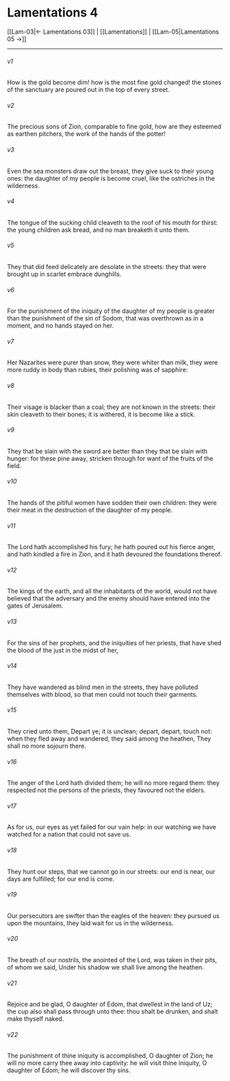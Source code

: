 # Lamentations 4

[[Lam-03|← Lamentations 03]] | [[Lamentations]] | [[Lam-05|Lamentations 05 →]]
***

###### v1
How is the gold become dim! how is the most fine gold changed! the stones of the sanctuary are poured out in the top of every street.
###### v2
The precious sons of Zion, comparable to fine gold, how are they esteemed as earthen pitchers, the work of the hands of the potter!
###### v3
Even the sea monsters draw out the breast, they give suck to their young ones: the daughter of my people is become cruel, like the ostriches in the wilderness.
###### v4
The tongue of the sucking child cleaveth to the roof of his mouth for thirst: the young children ask bread, and no man breaketh it unto them.
###### v5
They that did feed delicately are desolate in the streets: they that were brought up in scarlet embrace dunghills.
###### v6
For the punishment of the iniquity of the daughter of my people is greater than the punishment of the sin of Sodom, that was overthrown as in a moment, and no hands stayed on her.
###### v7
Her Nazarites were purer than snow, they were whiter than milk, they were more ruddy in body than rubies, their polishing was of sapphire:
###### v8
Their visage is blacker than a coal; they are not known in the streets: their skin cleaveth to their bones; it is withered, it is become like a stick.
###### v9
They that be slain with the sword are better than they that be slain with hunger: for these pine away, stricken through for want of the fruits of the field.
###### v10
The hands of the pitiful women have sodden their own children: they were their meat in the destruction of the daughter of my people.
###### v11
The Lord hath accomplished his fury; he hath poured out his fierce anger, and hath kindled a fire in Zion, and it hath devoured the foundations thereof.
###### v12
The kings of the earth, and all the inhabitants of the world, would not have believed that the adversary and the enemy should have entered into the gates of Jerusalem.
###### v13
For the sins of her prophets, and the iniquities of her priests, that have shed the blood of the just in the midst of her,
###### v14
They have wandered as blind men in the streets, they have polluted themselves with blood, so that men could not touch their garments.
###### v15
They cried unto them, Depart ye; it is unclean; depart, depart, touch not: when they fled away and wandered, they said among the heathen, They shall no more sojourn there.
###### v16
The anger of the Lord hath divided them; he will no more regard them: they respected not the persons of the priests, they favoured not the elders.
###### v17
As for us, our eyes as yet failed for our vain help: in our watching we have watched for a nation that could not save us.
###### v18
They hunt our steps, that we cannot go in our streets: our end is near, our days are fulfilled; for our end is come.
###### v19
Our persecutors are swifter than the eagles of the heaven: they pursued us upon the mountains, they laid wait for us in the wilderness.
###### v20
The breath of our nostrils, the anointed of the Lord, was taken in their pits, of whom we said, Under his shadow we shall live among the heathen.
###### v21
Rejoice and be glad, O daughter of Edom, that dwellest in the land of Uz; the cup also shall pass through unto thee: thou shalt be drunken, and shalt make thyself naked.
###### v22
The punishment of thine iniquity is accomplished, O daughter of Zion; he will no more carry thee away into captivity: he will visit thine iniquity, O daughter of Edom; he will discover thy sins. 
